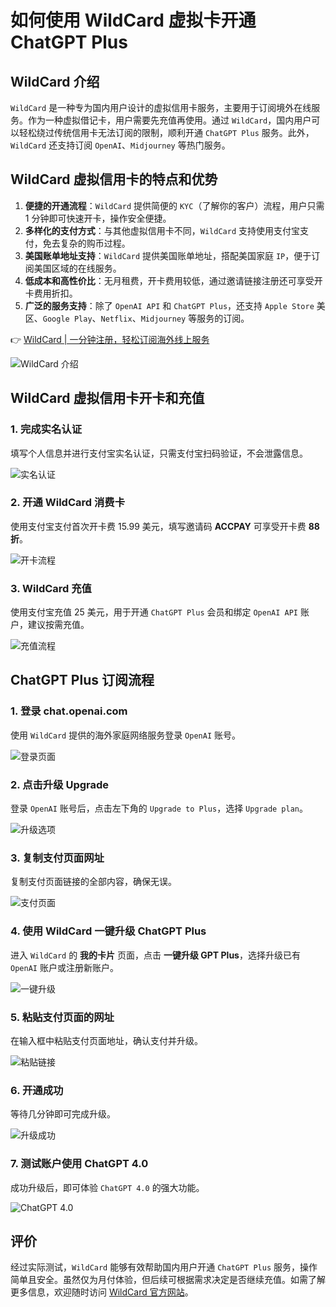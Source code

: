 # 如何使用 WildCard 虚拟卡开通 ChatGPT Plus

## WildCard 介绍

`WildCard` 是一种专为国内用户设计的虚拟信用卡服务，主要用于订阅境外在线服务。作为一种虚拟借记卡，用户需要先充值再使用。通过 `WildCard`，国内用户可以轻松绕过传统信用卡无法订阅的限制，顺利开通 `ChatGPT Plus` 服务。此外，`WildCard` 还支持订阅 `OpenAI`、`Midjourney` 等热门服务。

## WildCard 虚拟信用卡的特点和优势

1. **便捷的开通流程**：`WildCard` 提供简便的 `KYC`（了解你的客户）流程，用户只需 1 分钟即可快速开卡，操作安全便捷。
2. **多样化的支付方式**：与其他虚拟信用卡不同，`WildCard` 支持使用支付宝支付，免去复杂的购币过程。
3. **美国账单地址支持**：`WildCard` 提供美国账单地址，搭配美国家庭 `IP`，便于订阅美国区域的在线服务。
4. **低成本和高性价比**：无月租费，开卡费用较低，通过邀请链接注册还可享受开卡费用折扣。
5. **广泛的服务支持**：除了 `OpenAI API` 和 `ChatGPT Plus`，还支持 `Apple Store` 美区、`Google Play`、`Netflix`、`Midjourney` 等服务的订阅。

👉 [WildCard | 一分钟注册，轻松订阅海外线上服务](https://bbtdd.com/WildCard)

![WildCard 介绍](https://bbtdd.com/img/4927703559.webp)

## WildCard 虚拟信用卡开卡和充值

### 1. 完成实名认证

填写个人信息并进行支付宝实名认证，只需支付宝扫码验证，不会泄露信息。

![实名认证](https://bbtdd.com/img/65244001266.webp)

### 2. 开通 WildCard 消费卡

使用支付宝支付首次开卡费 15.99 美元，填写邀请码 **ACCPAY** 可享受开卡费 **88 折**。

![开卡流程](https://bbtdd.com/img/7289868937120242.webp)

### 3. WildCard 充值

使用支付宝充值 25 美元，用于开通 `ChatGPT Plus` 会员和绑定 `OpenAI API` 账户，建议按需充值。

![充值流程](https://bbtdd.com/img/90298853.webp)

## ChatGPT Plus 订阅流程

### 1. 登录 chat.openai.com

使用 `WildCard` 提供的海外家庭网络服务登录 `OpenAI` 账号。

![登录页面](https://bbtdd.com/img/639467853.webp)

### 2. 点击升级 Upgrade

登录 `OpenAI` 账号后，点击左下角的 `Upgrade to Plus`，选择 `Upgrade plan`。

![升级选项](https://bbtdd.com/img/310376509299181.webp)

### 3. 复制支付页面网址

复制支付页面链接的全部内容，确保无误。

![支付页面](https://bbtdd.com/img/819933273.webp)

### 4. 使用 WildCard 一键升级 ChatGPT Plus

进入 `WildCard` 的 **我的卡片** 页面，点击 **一键升级 GPT Plus**，选择升级已有 `OpenAI` 账户或注册新账户。

![一键升级](https://bbtdd.com/img/35745925.webp)

### 5. 粘贴支付页面的网址

在输入框中粘贴支付页面地址，确认支付并升级。

![粘贴链接](https://bbtdd.com/img/0197483852587482.webp)

### 6. 开通成功

等待几分钟即可完成升级。

![升级成功](https://bbtdd.com/img/952057361709419.webp)

### 7. 测试账户使用 ChatGPT 4.0

成功升级后，即可体验 `ChatGPT 4.0` 的强大功能。

![ChatGPT 4.0](https://bbtdd.com/img/0083521655085629.webp)

## 评价

经过实际测试，`WildCard` 能够有效帮助国内用户开通 `ChatGPT Plus` 服务，操作简单且安全。虽然仅为月付体验，但后续可根据需求决定是否继续充值。如需了解更多信息，欢迎随时访问 [WildCard 官方网站](https://bbtdd.com/WildCard)。